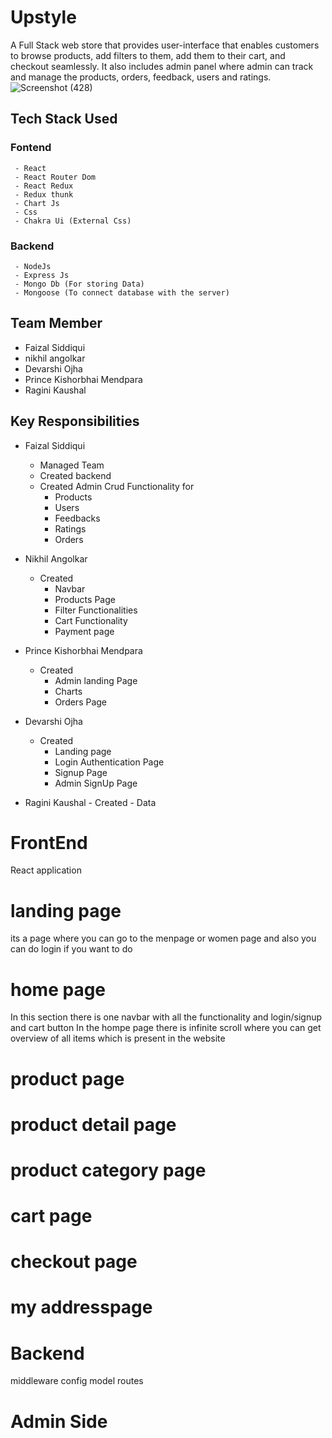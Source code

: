 # Upstyle
A Full Stack web store that provides user-interface that enables customers to browse products, add filters to them, add them to their cart, and checkout seamlessly. It also includes admin panel where admin can track and manage the products, orders, feedback, users and ratings.
![Screenshot (428)](https://user-images.githubusercontent.com/107465553/235299099-63eb9f33-0b82-4012-bf22-e14b68832542.png)


## Tech Stack Used
   
   ### Fontend
     - React
     - React Router Dom
     - React Redux
     - Redux thunk
     - Chart Js
     - Css
     - Chakra Ui (External Css)
   
   ### Backend
     - NodeJs
     - Express Js
     - Mongo Db (For storing Data)
     - Mongoose (To connect database with the server)

## Team Member
  - Faizal Siddiqui
  - nikhil angolkar
  - Devarshi Ojha
  - Prince Kishorbhai Mendpara
  - Ragini Kaushal
  
  
## Key Responsibilities
  - Faizal Siddiqui
      - Managed Team
      - Created backend
      - Created Admin Crud Functionality for
          - Products
          - Users
          - Feedbacks
          - Ratings
          - Orders
 
  - Nikhil Angolkar
      - Created 
          - Navbar
          - Products Page
          - Filter Functionalities
          - Cart Functionality
          - Payment page
          
  - Prince Kishorbhai Mendpara
       - Created 
          - Admin landing Page
          - Charts
          - Orders Page
          
  - Devarshi Ojha
       - Created 
          - Landing page
          - Login Authentication Page
          - Signup Page
          - Admin SignUp Page
          
  - Ragini Kaushal
        - Created 
          - Data 
          
# FrontEnd
  React application
  
# landing page
its a page where you can go to the menpage or women page and also you can do login if you want to do

# home page
In this section there is one navbar with all the functionality and login/signup and cart button
In the hompe page there is infinite scroll where you can get overview of all items which is present in the website
# product page

# product detail page

# product category page

# cart page

# checkout page

# my addresspage

# Backend
  middleware
  config
  model
  routes

# Admin Side
